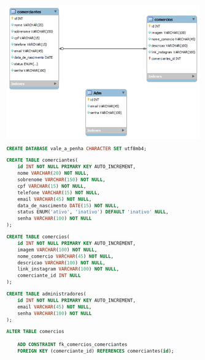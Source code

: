![](modelo-logico.png)

<!--  Crie um banco   -->
```sql
CREATE DATABASE vale_a_penha CHARACTER SET utf8mb4;
```

<!-- Criar tabela COMERCIANTES  -->
```sql
CREATE TABLE comerciantes(
    id INT NOT NULL PRIMARY KEY AUTO_INCREMENT,
    nome VARCHAR(20) NOT NULL,
    sobrenome VARCHAR(150) NOT NULL,
    cpf VARCHAR(15) NOT NULL,
    telefone VARCHAR(15) NOT NULL,
    email VARCHAR(45) NOT NULL,
    data_de_nascimento DATE(15) NOT NULL,
    status ENUM('ativo', 'inativo') DEFAULT 'inativo' NULL,
    senha VARCHAR(100) NOT NULL   
); 
```

<!-- Criar tabela COMERCIOS  -->
```sql
CREATE TABLE comercios(
    id INT NOT NULL PRIMARY KEY AUTO_INCREMENT,
    imagem VARCHAR(100) NOT NULL,
    nome_comercio VARCHAR(45) NOT NULL,
    descricao VARCHAR(100) NOT NULL,
    link_instagram VARCHAR(100) NOT NULL,
    comerciante_id INT NULL       
); 
```

<!-- Criar tabela ADMINISTRADORES  -->
```sql
CREATE TABLE administradores(
    id INT NOT NULL PRIMARY KEY AUTO_INCREMENT,
    email VARCHAR(45) NOT NULL,
    senha VARCHAR(100) NOT NULL           
); 
```

<!--Criando a chave-estrangeira Confirmar se está correto-->

```sql
ALTER TABLE comercios
    
    ADD CONSTRAINT fk_comercios_comerciantes
    FOREIGN KEY (comerciante_id) REFERENCES comerciantes(id);

```
